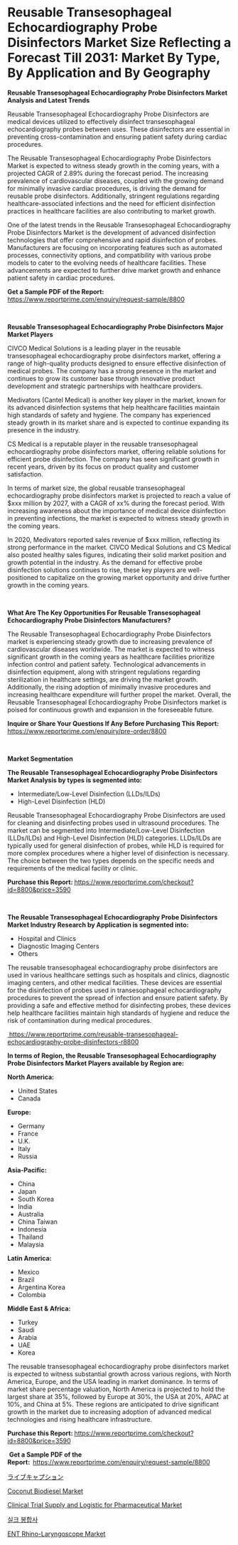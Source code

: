 <p><h1>Reusable Transesophageal Echocardiography Probe Disinfectors Market Size Reflecting a Forecast Till 2031: Market By Type, By Application and By Geography</h1></p><p><strong>Reusable Transesophageal Echocardiography Probe Disinfectors Market Analysis and Latest Trends</strong></p>
<p><p>Reusable Transesophageal Echocardiography Probe Disinfectors are medical devices utilized to effectively disinfect transesophageal echocardiography probes between uses. These disinfectors are essential in preventing cross-contamination and ensuring patient safety during cardiac procedures.</p><p>The Reusable Transesophageal Echocardiography Probe Disinfectors Market is expected to witness steady growth in the coming years, with a projected CAGR of 2.89% during the forecast period. The increasing prevalence of cardiovascular diseases, coupled with the growing demand for minimally invasive cardiac procedures, is driving the demand for reusable probe disinfectors. Additionally, stringent regulations regarding healthcare-associated infections and the need for efficient disinfection practices in healthcare facilities are also contributing to market growth.</p><p>One of the latest trends in the Reusable Transesophageal Echocardiography Probe Disinfectors Market is the development of advanced disinfection technologies that offer comprehensive and rapid disinfection of probes. Manufacturers are focusing on incorporating features such as automated processes, connectivity options, and compatibility with various probe models to cater to the evolving needs of healthcare facilities. These advancements are expected to further drive market growth and enhance patient safety in cardiac procedures.</p></p>
<p><strong>Get a Sample PDF of the Report:&nbsp;</strong> <a href="https://www.reportprime.com/enquiry/request-sample/8800">https://www.reportprime.com/enquiry/request-sample/8800</a></p>
<p>&nbsp;</p>
<p><strong>Reusable Transesophageal Echocardiography Probe Disinfectors Major Market Players</strong></p>
<p><p>CIVCO Medical Solutions is a leading player in the reusable transesophageal echocardiography probe disinfectors market, offering a range of high-quality products designed to ensure effective disinfection of medical probes. The company has a strong presence in the market and continues to grow its customer base through innovative product development and strategic partnerships with healthcare providers.</p><p>Medivators (Cantel Medical) is another key player in the market, known for its advanced disinfection systems that help healthcare facilities maintain high standards of safety and hygiene. The company has experienced steady growth in its market share and is expected to continue expanding its presence in the industry.</p><p>CS Medical is a reputable player in the reusable transesophageal echocardiography probe disinfectors market, offering reliable solutions for efficient probe disinfection. The company has seen significant growth in recent years, driven by its focus on product quality and customer satisfaction.</p><p>In terms of market size, the global reusable transesophageal echocardiography probe disinfectors market is projected to reach a value of $xxx million by 2027, with a CAGR of xx% during the forecast period. With increasing awareness about the importance of medical device disinfection in preventing infections, the market is expected to witness steady growth in the coming years.</p><p>In 2020, Medivators reported sales revenue of $xxx million, reflecting its strong performance in the market. CIVCO Medical Solutions and CS Medical also posted healthy sales figures, indicating their solid market position and growth potential in the industry. As the demand for effective probe disinfection solutions continues to rise, these key players are well-positioned to capitalize on the growing market opportunity and drive further growth in the coming years.</p></p>
<p>&nbsp;</p>
<p><strong>What Are The Key Opportunities For Reusable Transesophageal Echocardiography Probe Disinfectors Manufacturers?</strong></p>
<p><p>The Reusable Transesophageal Echocardiography Probe Disinfectors market is experiencing steady growth due to increasing prevalence of cardiovascular diseases worldwide. The market is expected to witness significant growth in the coming years as healthcare facilities prioritize infection control and patient safety. Technological advancements in disinfection equipment, along with stringent regulations regarding sterilization in healthcare settings, are driving the market growth. Additionally, the rising adoption of minimally invasive procedures and increasing healthcare expenditure will further propel the market. Overall, the Reusable Transesophageal Echocardiography Probe Disinfectors market is poised for continuous growth and expansion in the foreseeable future.</p></p>
<p><strong>Inquire or Share Your Questions If Any Before Purchasing This Report:</strong> <a href="https://www.reportprime.com/enquiry/pre-order/8800">https://www.reportprime.com/enquiry/pre-order/8800</a></p>
<p>&nbsp;</p>
<p><strong>Market Segmentation</strong></p>
<p><strong>The Reusable Transesophageal Echocardiography Probe Disinfectors Market Analysis by types is segmented into:</strong></p>
<p><ul><li>Intermediate/Low-Level Disinfection (LLDs/ILDs)</li><li>High-Level Disinfection (HLD)</li></ul></p>
<p><p>Reusable Transesophageal Echocardiography Probe Disinfectors are used for cleaning and disinfecting probes used in ultrasound procedures. The market can be segmented into Intermediate/Low-Level Disinfection (LLDs/ILDs) and High-Level Disinfection (HLD) categories. LLDs/ILDs are typically used for general disinfection of probes, while HLD is required for more complex procedures where a higher level of disinfection is necessary. The choice between the two types depends on the specific needs and requirements of the medical facility or clinic.</p></p>
<p><strong>Purchase this Report:&nbsp;</strong><a href="https://www.reportprime.com/checkout?id=8800&price=3590">https://www.reportprime.com/checkout?id=8800&price=3590</a></p>
<p>&nbsp;</p>
<p><strong>The Reusable Transesophageal Echocardiography Probe Disinfectors Market Industry Research by Application is segmented into:</strong></p>
<p><ul><li>Hospital and Clinics</li><li>Diagnostic Imaging Centers</li><li>Others</li></ul></p>
<p><p>The reusable transesophageal echocardiography probe disinfectors are used in various healthcare settings such as hospitals and clinics, diagnostic imaging centers, and other medical facilities. These devices are essential for the disinfection of probes used in transesophageal echocardiography procedures to prevent the spread of infection and ensure patient safety. By providing a safe and effective method for disinfecting probes, these devices help healthcare facilities maintain high standards of hygiene and reduce the risk of contamination during medical procedures.</p></p>
<p><a href="https://www.reportprime.com/reusable-transesophageal-echocardiography-probe-disinfectors-r8800">&nbsp;https://www.reportprime.com/reusable-transesophageal-echocardiography-probe-disinfectors-r8800</a></p>
<p><strong>In terms of Region, the Reusable Transesophageal Echocardiography Probe Disinfectors Market Players available by Region are:</strong></p>
<p>
    <p> <strong> North America: </strong>
        <ul>
            <li>United States</li>
            <li>Canada</li>
        </ul>
        </p> 
    <p> <strong> Europe: </strong>
        <ul>
            <li>Germany</li>
            <li>France</li>
            <li>U.K.</li>
            <li>Italy</li>
            <li>Russia</li>
        </ul>
        </p> 
    <p> <strong> Asia-Pacific: </strong>
        <ul>
            <li>China</li>
            <li>Japan</li>
            <li>South Korea</li>
            <li>India</li>
            <li>Australia</li>
            <li>China Taiwan</li>
            <li>Indonesia</li>
            <li>Thailand</li>
            <li>Malaysia</li>
        </ul>
        </p> 
    <p> <strong> Latin America: </strong>
        <ul>
            <li>Mexico</li>
            <li>Brazil</li>
            <li>Argentina Korea</li>
            <li>Colombia</li>
        </ul>
        </p> 
    <p> <strong> Middle East & Africa: </strong>
        <ul>
            <li>Turkey</li>
            <li>Saudi</li>
            <li>Arabia</li>
            <li>UAE</li>
            <li>Korea</li>
        </ul>
    </p>
    </p>
<p><p>The reusable transesophageal echocardiography probe disinfectors market is expected to witness substantial growth across various regions, with North America, Europe, and the USA leading in market dominance. In terms of market share percentage valuation, North America is projected to hold the largest share at 35%, followed by Europe at 30%, the USA at 20%, APAC at 10%, and China at 5%. These regions are anticipated to drive significant growth in the market due to increasing adoption of advanced medical technologies and rising healthcare infrastructure.</p></p>
<p><strong>Purchase this Report: </strong><a href="https://www.reportprime.com/checkout?id=8800&price=3590">https://www.reportprime.com/checkout?id=8800&price=3590</a></p>
<p>&nbsp;<strong>Get a Sample PDF of the Report:&nbsp;&nbsp;</strong><a href="https://www.reportprime.com/enquiry/request-sample/8800">https://www.reportprime.com/enquiry/request-sample/8800</a></p>
<p><strong></strong></p>
<p><p><a href="https://medium.com/@alejandroramirez23k/%E3%83%A9%E3%82%A4%E3%83%96%E3%82%AD%E3%83%A3%E3%83%97%E3%82%B7%E3%83%A7%E3%83%8B%E3%83%B3%E3%82%B0%E5%B8%82%E5%A0%B4%E3%81%AF-%E5%B8%82%E5%A0%B4%E3%82%B7%E3%82%A7%E3%82%A2-%E3%82%B5%E3%82%A4%E3%82%BA-2031%E5%B9%B4%E3%81%BE%E3%81%A7%E3%81%AE%E4%BA%88%E6%B8%AC%E3%81%AB%E7%84%A6%E7%82%B9%E3%82%92%E5%BD%93%E3%81%A6%E3%81%A6%E3%81%84%E3%81%BE%E3%81%99-e78699ac28ef">ライブキャプション</a></p><p><a href="https://issuu.com/reportprime-2/docs/coconut-biodiesel-market-size-2030.pptx">Coconut Biodiesel Market</a></p><p><a href="https://github.com/ashepherd82/Market-Research-Report-List-4/blob/main/clinical-trial-supply-and-logistic-for-pharmaceutical-market.md">Clinical Trial Supply and Logistic for Pharmaceutical Market</a></p><p><a href="https://medium.com/@maksymilianbaran1901/%EC%8B%A4%ED%81%AC-%EB%B4%89%ED%95%A9-%EC%8B%9C%EC%9E%A5-%EB%B6%84%EC%84%9D-%EB%B0%8F-2024%EB%85%84%EB%B6%80%ED%84%B0-2031%EB%85%84%EA%B9%8C%EC%A7%80%EC%9D%98-%EA%B7%9C%EB%AA%A8-%EC%98%88%EC%B8%A1-d39656d4a77c">실크 봉합사</a></p><p><a href="https://github.com/irfadac/Market-Research-Report-List-2/blob/main/ent-rhino-laryngoscope-market.md">ENT Rhino-Laryngoscope Market</a></p></p>